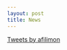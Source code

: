 ```yaml
---
layout: post
title: News
---
```


<a class="twitter-timeline" data-width="500" href="https://twitter.com/afilimon?ref_src=twsrc%5Etfw" class="image_center">Tweets by afilimon</a> <script async src="https://platform.twitter.com/widgets.js" charset="utf-8"></script>
